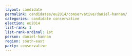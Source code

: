 ```yaml
---
layout: candidate
permalink: candidates/eu2014/conservative/daniel-hannan/
categories: candidate conservative
election: eu2014
list-rank: 1
list-rank-ordinal: 1st
person: daniel-hannan
region: south-east
party: conservative
---
```

